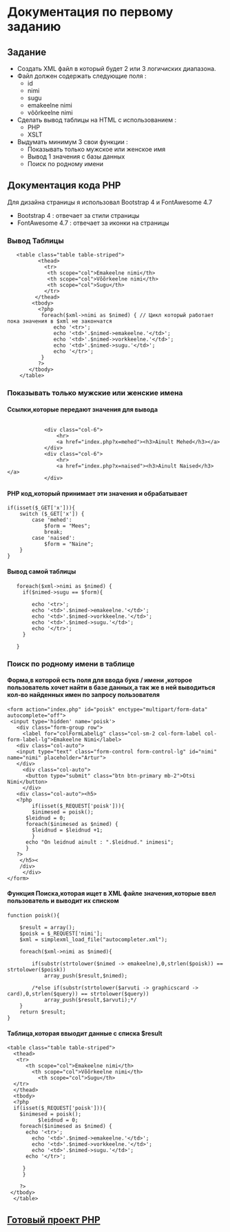# Документация по первому заданию
## Задание
+ Создать XML файл в который будет 2 или 3 логичиских диапазона.
+ Файл должен содержать следующие поля :
  + id
  + nimi
  + sugu
  + emakeelne nimi
  + võõrkeelne nimi
+ Сделать вывод таблицы на HTML с использованием : 
  + PHP
  + XSLT
+ Выдумать минимум 3 свои функции : 
  + Показывать только мужское или женское имя
  + Вывод 1 значения с базы данных
  + Поиск по родному имени

## Документация кода PHP
Для дизайна страницы я использовал Bootstrap 4 и FontAwesome 4.7
+ Bootstrap 4 :  отвечает за стили страницы
+ FontAwesome 4.7 : отвечает за иконки на страницы

 ### Вывод Таблицы
```
   <table class="table table-striped">
          <thead>
            <tr>
             <th scope="col">Emakeelne nimi</th>
             <th scope="col">Võõrkeelne nimi</th>
             <th scope="col">Sugu</th>
            </tr>
         </thead>
        <tbody>
          <?php     
           foreach($xml->nimi as $nimed) { // Цикл который работает пока значения в $xml не закончатся 
               echo '<tr>';
               echo '<td>'.$nimed->emakeelne.'</td>';
               echo '<td>'.$nimed->vorkkeelne.'</td>';
               echo '<td>'.$nimed->sugu.'</td>';
               echo '</tr>';
           }
          ?>
       </tbody>
    </table>
```
### Показывать только мужские или женские имена
#### Ссылки,которые передают значения для вывода
```

            <div class="col-6">
                <hr>
                <a href="index.php?x=mehed"><h3>Ainult Mehed</h3></a>
            </div>
            <div class="col-6">
                <hr>
                <a href="index.php?x=naised"><h3>Ainult Naised</h3></a>
            </div>
```
#### PHP код,который принимает эти значения и обрабатывает
```
if(isset($_GET['x'])){
    switch ($_GET['x']) {
        case 'mehed':
            $form = "Mees";
            break;
        case 'naised':
            $form = "Naine";
    }
}
```
#### Вывод самой таблицы 
```
   foreach($xml->nimi as $nimed) {
     if($nimed->sugu == $form){

        echo '<tr>';
        echo '<td>'.$nimed->emakeelne.'</td>';
        echo '<td>'.$nimed->vorkkeelne.'</td>';
        echo '<td>'.$nimed->sugu.'</td>';
        echo '</tr>';
     }

   }
```
### Поиск по родному имени в таблице
#### Форма,в которой есть поля для ввода букв / имени ,которое пользователь хочет найти в базе данных,а так же в ней выводиться кол-во найденных имен по запросу пользователя
```
<form action="index.php" id="poisk" enctype="multipart/form-data" autocomplete="off">
 <input type='hidden' name='poisk'>
   <div class="form-group row">
     <label for="colFormLabelLg" class="col-sm-2 col-form-label col-form-label-lg">Emakeelne Nimi</label>
   <div class="col-auto">
   <input type="text" class="form-control form-control-lg" id="nimi" name="nimi" placeholder="Artur">
   </div>
     <div class="col-auto">
      <button type="submit" class="btn btn-primary mb-2">Otsi Nimi</button>
     </div>
   <div class="col-auto"><h5>
   <?php
        if(isset($_REQUEST['poisk'])){
        $inimesed = poisk();
      $leidnud = 0;
      foreach($inimesed as $nimed) {
        $leidnud = $leidnud +1;
        }
      echo "On leidnud ainult : ".$leidnud." inimesi";
      }
   ?>
    </h5><
    /div>
     </div>
</form>
```
#### Функция Поиска,которая ищет в XML файле значения,которые ввел пользователь и выводит их списком
```
function poisk(){

    $result = array();
    $poisk = $_REQUEST['nimi'];
    $xml = simplexml_load_file("autocompleter.xml");

    foreach($xml->nimi as $nimed){

        if(substr(strtolower($nimed -> emakeelne),0,strlen($poisk)) == strtolower($poisk))
            array_push($result,$nimed);

        /*else if(substr(strtolower($arvuti -> graphicscard -> card),0,strlen($query)) == strtolower($query))
            array_push($result,$arvuti);*/
    }
    return $result;
}
```
#### Таблица,которая ввыодит данные с списка $result
```
<table class="table table-striped">
  <thead>
   <tr>
      <th scope="col">Emakeelne nimi</th>
        <th scope="col">Võõrkeelne nimi</th>
          <th scope="col">Sugu</th>
  </tr>
  </thead>
  <tbody>
  <?php
  if(isset($_REQUEST['poisk'])){
    $inimesed = poisk();
          $leidnud = 0;
    foreach($inimesed as $nimed) {
      echo '<tr>'; 
        echo '<td>'.$nimed->emakeelne.'</td>';
        echo '<td>'.$nimed->vorkkeelne.'</td>';
        echo '<td>'.$nimed->sugu.'</td>';
      echo '</tr>';

     }
     }

    ?>
 </tbody>
  </table>
```
## [Готовый проект PHP](https://shumilo17.thkit.ee/project/shumilo_project/)
